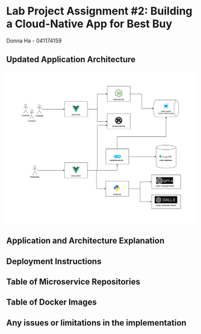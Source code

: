 # Lab Project Assignment #2: Building a Cloud-Native App for Best Buy
Donna Ha - 041174159

## Updated Application Architecture
![application architecture diagram](Pictures/A2_FullStackAPP2.drawio.png)

## Application and Architecture Explanation

## Deployment Instructions

## Table of Microservice Repositories

## Table of Docker Images

## Any issues or limitations in the implementation




